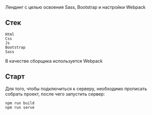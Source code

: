 Лендинг с целью освоения Sass, Bootstrap и настройки Webpack

## Стек

    Html
    Css
    Js
    Bootstrap
    Sass

В качестве сборщика используется Webpack

## Старт

Для того, чтобы подключиться к серверу, необходимо прописать собрать проект, после чего запустить сервер:

```
npm run build
npm run serve
```
